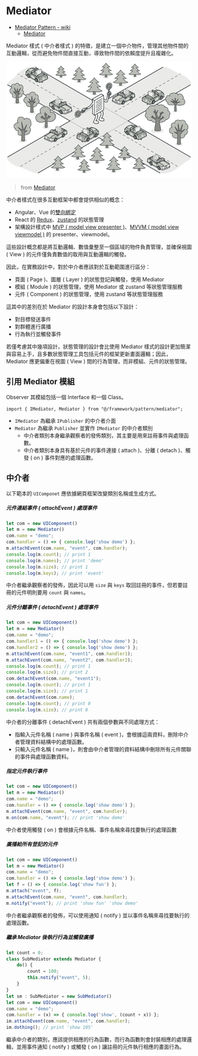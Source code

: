 # Mediator

+ [Mediator Pattern - wiki](https://en.wikipedia.org/wiki/Mediator_pattern)
    - [Mediator](https://refactoring.guru/design-patterns/mediator)

Mediator 樣式 ( 中介者樣式 ) 的特徵，是建立一個中介物件，管理其他物件間的互動邏輯，從而避免物件間直接互動，導致物件間的依賴度提升且複雜化。

![](./concept.png)
> from [Mediator](https://refactoring.guru/design-patterns/mediator)


中介者樣式在很多互動框架中都會提供相似的概念：

+ Angular、Vue 的[雙向綁定](https://angular.dev/guide/templates/two-way-binding)
+ React 的 [Redux](https://redux.js.org/introduction/getting-started)、[zustand](https://zustand.docs.pmnd.rs/getting-started/introduction) 的狀態管理
+ 架構設計樣式中 [MVP ( model view presenter )](https://en.wikipedia.org/wiki/Model%E2%80%93view%E2%80%93presenter)、[MVVM ( model view viewmodel )](https://en.wikipedia.org/wiki/Model%E2%80%93view%E2%80%93viewmodel) 的 presenter、viewmodel。

這些設計概念都是將互動邏輯、數值彙整至一個區域的物件負責管理，並確保視圖 ( View ) 的元件僅負責數值的取用與互動邏輯的觸發。

因此，在實務設計中，對於中介者應該對於互動範圍進行區分：

+ 頁面 ( Page )、圖層 ( Layer ) 的狀態登記與觸發，使用 Mediator
+ 模組 ( Module ) 的狀態管理，使用 Mediator 或 zustand 等狀態管理服務
+ 元件 ( Component ) 的狀態管理，使用 zustand 等狀態管理服務

這其中的差別在於 Mediator 的設計本身會包括以下設計：

+ 對目標發送事件
+ 對群體進行廣播
+ 行為執行並觸發事件

若僅考慮其中幾項設計，狀態管理的設計會比使用 Mediator 樣式的設計更加簡潔與容易上手，且多數狀態管理工具包括元件的框架更新畫面邏輯；因此，Mediator 應更偏重在視圖 ( View ) 間的行為管理，而非模組、元件的狀態管理。

## 引用 Mediator 模組

Observer 其模組包括一個 Interface 和一個 Class。

```
import { IMediator, Mediator } from "@/framework/pattern/mediator";
```

+ ```IMediator``` 為繼承 ```IPublisher``` 的中介者介面
+ ```Mediator``` 為繼承 ```Publisher``` 並實作 ```IMediator``` 的中介者類別
    - 中介者類別本身繼承觀察者的發佈類別，其主要是用來註冊事件與處理函數。
    - 中介者類別本身具有基於元件的事件連接 ( attach )、分離 ( detach )、觸發 ( on ) 事件對應的處理函數。

## 中介者

以下範本的 ```UIComponet``` 應依據網頁框架改變類別名稱或生成方式。

##### 元件連結事件 ( attachEvent ) 處理事件

```js
let com = new UIComponent()
let m = new Mediator()
com.name = "demo";
com.handler = () => { console.log('show demo') };
m.attachEvent(com.name, "event", com.handler);
console.log(m.count); // print 1
console.log(m.names); // print 'demo'
console.log(m.size); // print 1
console.log(m.keys); // print 'event'
```

中介者繼承觀察者的發佈，因此可以用 ```size``` 與 ```keys``` 取回註冊的事件，但若要註冊的元件明則要用 ```count``` 與 ```names```。

##### 元件分離事件 ( detachEvent ) 處理事件

```js
let com = new UIComponent()
let m = new Mediator()
com.name = "demo";
com.handler1 = () => { console.log('show demo') };
com.handler2 = () => { console.log('show demo') };
m.attachEvent(com.name, "event1", com.handler1);
m.attachEvent(com.name, "event2", com.handler2);
console.log(m.count); // print 1
console.log(m.size); // print 2
com.detachEvent(com.name, "event1");
console.log(m.count); // print 1
console.log(m.size); // print 1
com.detachEvent(com.name);
console.log(m.count); // print 0
console.log(m.size); // print 0
```

中介者的分離事件 ( detachEvent ) 共有兩個參數與不同處理方式：

+ 指輸入元件名稱 ( name ) 與事件名稱 ( event )，會根據這兩資料，刪除中介者管理資料結構中的處理函數。
+ 只輸入元件名稱 ( name )，則會由中介者管理的資料結構中刪除所有元件關聯的事件與處理函數資料。

##### 指定元件執行事件

```js
let com = new UIComponent()
let m = new Mediator()
com.name = "demo";
com.handler = () => { console.log('show demo') };
m.attachEvent(com.name, "event", com.handler);
m.on(com.name, "event"); // print 'show demo'
```

中介者使用觸發 ( on ) 會根據元件名稱、事件名稱來尋找要執行的處理函數

##### 廣播給所有登記的元件

```js
let com = new UIComponent()
let m = new Mediator()
com.name = "demo";
com.handler = () => { console.log('show demo') };
let f = () => { console.log('show fun') };
m.attach("event", f);
m.attachEvent(com.name, "event", com.handler);
m.notify("event"); // print 'show fun' 'show demo'
```

中介者繼承觀察者的發佈，可以使用通知 ( notify ) 並以事件名稱來尋找要執行的處理函數。

##### 繼承 Mediator 後執行行為並觸發廣播

```js
let count = 0;
class SubMediator extends Mediator {
    do() {
        count = 100;
        this.notify("event", 5);
    }
}
let sm : SubMediator = new SubMediator()
let com = new UIComponent()
com.name = "demo";
com.handler = (x) => { console.log('show', (count + x)) };
im.attachEvent(com.name, "event", com.handler);
im.dothing(); // print 'show 105'
```

繼承中介者的類別，應該提供相應的行為函數，而行為函數則會封裝相應的處理邏輯，並用事件通知 ( notify ) 或觸發 ( on ) 讓註冊的元件執行相應的畫面行為。
